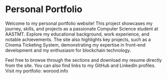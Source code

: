 # Personal Portfolio
Welcome to my personal portfolio website! This project showcases my journey, skills, and projects as a passionate Computer Science student at AASTMT. Explore my educational background, work experience, and notable achievements. The site also highlights key projects, such as a Cinema Ticketing System, demonstrating my expertise in front-end development and my enthusiasm for blockchain technology.

Feel free to browse through the sections and download my resume directly from the site. You can also find links to my GitHub and LinkedIn profiles. 
Visit my portfolio: worood.info

